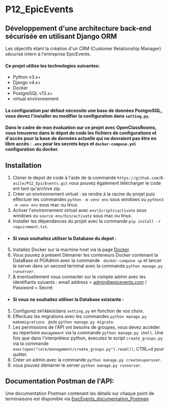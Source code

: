 # P12_EpicEvents
## Développement d'une architecture back-end sécurisée en utilisant Django ORM  
Les objectifs étant la création d'un CRM (Customer Relationship Manager) sécurisé intern à l'entreprise EpicEvents.

#### Ce projet utilise les technologies suivantes:  
- Python v3.x+
- Django v4.x+
- Docker
- PostgreSQL v13.x+
- virtual environnement  

#### La configuration par défaut nécessite une base de données PostgreSQL, vous devez l'installer ou modifier la configuration dans `setting.py`.
#### Dans le cadre de mon évaluation sur ce projet avec OpenClassRooms, vous trouverez dans le dépot de code les fichiers de configurations et d'accès pour la base de données actuelle qui ne devraient pas être en libre accès :  `.env` pour les secrets keys et `docker-compose.yml` configuration du docker.


## Installation

1. Cloner le depot de code à l'aide de la commande `https://github.com/B-asile/P12_EpicEvents.git` vous pouvez également télécharger le code ent tant qu'archive zip.
2. Créer un environnement virtuel : se rendre à la racine du projet puis effectuer les commandes `python -m venv env` sous windows ou `python3 -m venv env` sous mac ou linux.
3. Activer l'environnement virtuel avec `env\Scripts\activate` sous windows ou `source env/bin/activate` sous mac ou linux.
4. Installer les dépendances du projet avec la commande `pip install -r requirement.txt`.

- #### Si vous souhaitez utiliser la Database du depot :
5. Installez Docker sur la machine host via la page [Docker](https://www.docker.com/).  
6. Vous pouvez à présent Démarrer les conteneurs Docker contenant la DataBase et PGAdmin avec la commande ` docker-compose up` et lancer le server dans un second terminal avec la commande `python manage.py runserver`.
7. & éventuellement vous connecter sur le compte admin avec les identifiants suivants : email address = admin@epicevents.com / Password = Secret  

- #### Si vous ne souhaitez utiliser la Database existante :
5. Configurez `DATABASE`dans `setting.py` en fonction de vos choix.  
6. Effectuez les migrations avec les commandes `python manage.py makemigrations ` puis `python manage.py migrate`.
7. Les permissions de l'API ont besoins de groupes, vous devez accéder au repertoire `management` via la commande `python manage.py shell`. Une fois que dans l'interpréteur python, éxecutez le script `create_groups.py` via la commande `exec(open("core/management/create_groups.py").read())`, CTRL+d pour quitter.  
8. Créer un admin avec la commande `python manage.py createsuperuser`.  
9. vous pouvez démarrer le server `python manage.py runserver`.

## Documentation Postman de l'API:  

Une documentation Postman contenant les détails sur chaque point de terminaisons est disponible via [EpicEvents_documentation_Postman](https://www.postman.com/lively-trinity-225265/workspace/epicevents/api/eacc5abd-c537-466c-95d1-b15ebc28cd92?version=a9f00911-352a-4355-9999-b5304cddb663)